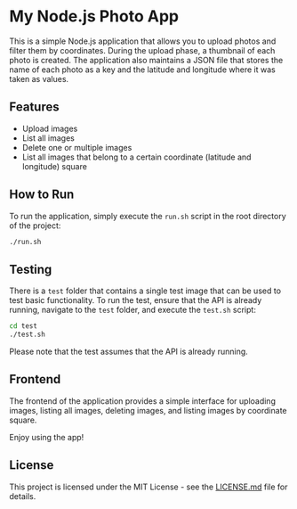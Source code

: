 # My Node.js Photo App

This is a simple Node.js application that allows you to upload photos and filter them by coordinates. During the upload phase, a thumbnail of each photo is created. The application also maintains a JSON file that stores the name of each photo as a key and the latitude and longitude where it was taken as values.

## Features

- Upload images
- List all images
- Delete one or multiple images
- List all images that belong to a certain coordinate (latitude and longitude) square

## How to Run

To run the application, simply execute the `run.sh` script in the root directory of the project:

```bash
./run.sh
```

## Testing

There is a `test` folder that contains a single test image that can be used to test basic functionality. To run the test, ensure that the API is already running, navigate to the `test` folder, and execute the `test.sh` script:

```bash
cd test
./test.sh
```

Please note that the test assumes that the API is already running.

## Frontend

The frontend of the application provides a simple interface for uploading images, listing all images, deleting images, and listing images by coordinate square.

Enjoy using the app!

## License

This project is licensed under the MIT License - see the [LICENSE.md](LICENSE.md) file for details.
